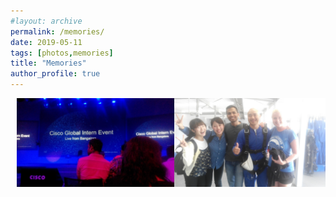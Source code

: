 ```yaml
---
#layout: archive
permalink: /memories/
date: 2019-05-11
tags: [photos,memories]
title: "Memories"
author_profile: true
---
```

<!-- 
<div>
	<p> INTERNSHIP @CISCO SYSTEM</p>
	<img src="/images/memories/cisco.jpg" width="42" height="42">
	<img src="/images/memories/party.jpg" width="42" height="42">
</div>

<div> 
	<p> University of Auckland</p>
	<img src="/images/memories/skydive.jpg" width="42" height="42" display='block'>
</div>
 -->

<div id="banner" style="overflow: hidden; display: flex; justify-content:space-around;">
        <div class="" style="display: inline-block;">
            <img src="/images/memories/cisco.jpg" hspace=10 style="width:100%; hspace=10">
        </div>
        <div class="" style="display: inline-block;">
            <img src="/images/memories/skydive.jpg" hspace=10 alt="skydive" style="width:100%">
        </div>
</div>